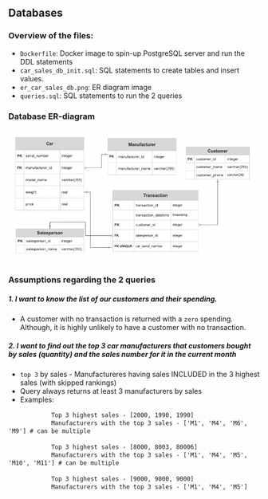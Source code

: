 ## Databases

### Overview of the files: 
<!-- toc -->
- `Dockerfile`: Docker image to spin-up PostgreSQL server and run the DDL statements
- `car_sales_db_init.sql`: SQL statements to create tables and insert values.
- `er_car_sales_db.png`: ER diagram image
- `queries.sql`: SQL statements to run the 2 queries 
<!-- tocstop -->

### Database ER-diagram 
![Model](er_car_sales_db.png)

### Assumptions regarding the 2 queries 

##### 1. I want to know the list of our customers and their spending.
- A customer with no transaction is returned with a `zero` spending. Although, it is highly unlikely to have a customer with no transaction. 

##### 2. I want to find out the top 3 car manufacturers that customers bought by sales (quantity) and the sales number for it in the current month
- `top 3` by sales - Manufactureres having sales INCLUDED in the 3 highest sales (with skipped rankings)
- Query always returns at least 3 manufacturers by sales
- Examples: 
```
            Top 3 highest sales - [2000, 1990, 1990]  
            Manufacturers with the top 3 sales - ['M1', 'M4', 'M6', 'M9'] # can be multiple 
            
            Top 3 highest sales - [8000, 8003, 80006]  
            Manufacturers with the top 3 sales - ['M1', 'M4', 'M5', 'M10', 'M11'] # can be multiple 

            Top 3 highest sales - [9000, 9000, 9000]  
            Manufacturers with the top 3 sales - ['M1', 'M4', 'M5']
```
